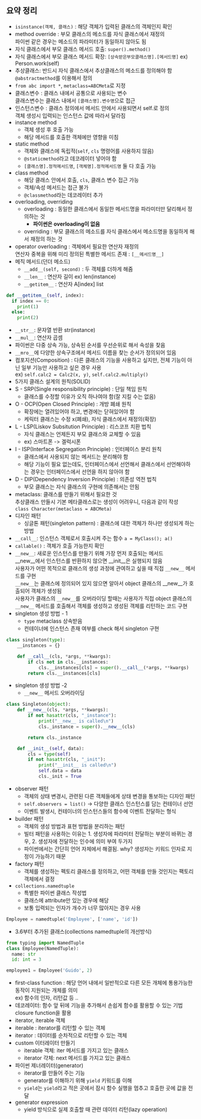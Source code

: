 ## 요약 정리
- `isinstance(객체, 클래스)` : 해당 객체가 입력된 클래스의 객체인지 확인
- method override : 부모 클래스의 메소드를 자식 클래스에서 재정의  
  파이썬 같은 경우는 메소드의 파라미터가 동일하지 않아도 됨
- 자식 클래스에서 부모 클래스 메서드 호출: `super().method()`
- 자식 클래스에서 부모 클래스 메서드 확장: `[상속받은부모클래스명].[메서드명]` ex) Person.work(self)
- 추상클래스: 반드시 자식 클래스에서 추상클래스의 메소드를 정의해야 함  
  `@abstractmethod`를 이용해서 정의
- `from abc import *`, `metaclass=ABCMeta`로 지정
- 클래스변수 : 클래스 내에서 공통으로 사용되는 변수  
  클래스변수는 클래스 내에서 `[클래스명].변수명`으로 접근 
- 인스턴스변수 : 클래스 정의에서 메서드 안에서 사용되면서 self.로 정의  
  객체 생성시 입력되는 인스턴스 값에 따라서 달라짐
- instance method 
  - 객체 생성 후 호출 가능
  - 해당 메서드를 호출한 객체에만 영향을 미침
- static method
  - 객체와 클래스에 독립적(`self`, `cls` 명령어를 사용하지 않음)
  - `@staticmethod`라고 데코레이터 넣어야 함
  - `[클래스명].정적메서드명`, `[객체명].정적메서드명` 둘 다 호출 가능
- class method
  - 해당 클래스 안에서 호출, `cls`, 클래스 변수 접근 가능
  - 객체/속성 메서드는 접근 불가
  - `@classmethod`라는 데코레이터 추가 
- overloading, overriding
  - overloading : 동일한 클래스에서 동일한 메서드명을 파라미터만 달리해서 정의하는 것
    - <b>파이썬은 overloading이 없음</b> 
  - overriding : 부모 클래스의 메소드를 자식 클래스에서 메소드명을 동일하게 해서 재정의 하는 것 
- operator overloading : 객체에서 필요한 연산자 재정의  
  연산자 중복을 위해 미리 정의된 특별한 메서드 존재 : `[__메서드명__]`
- 메직 메서드(던더 메소드)
  - `__add__(self, second)` : 두 객체를 더하게 해줌
  - `__len__` : 연산자 길이 ex) len(instance)
  - `__getitem__` : 연산자 A[index] list
~~~python
def __getitem__(self, index):
  if index == 0:
    print(1)
  else:
    print(2)
~~~
  - `__str__`: 문자열 반환 str(instance)
  - `__mul__`: 연산자 곱셈
- 파이썬은 다중 상속 가능, 상속된 순서를 우선순위로 해서 속성을 찾음
- `__mro__`에 다양한 상속구조에서 메서드 이름을 찾는 순서가 정의되어 있음
- 컴포지션(Composition) : 다른 클래스의 기능을 사용하고 싶지만, 전체 기능이 아닌 일부 기능만 사용하고 싶은 경우 사용  
  ex) `self.calc2 = Calc2(x, y)`, `self.calc2.multiply()`
- 5가지 클래스 설계의 원칙(SOLID)
- S - SRP(Single responsibility principle) : 단일 책임 원칙
  - 클래스를 수정할 이유가 오직 하나여야 함(잘 지킬 수는 없음)    
- O - OCP(Open Closed Principle) : 개방 폐쇄 원칙
  - 확장에는 열려있어야 하고, 변경에는 닫혀있어야 함
  - 케릭터 클래스는 수정 x(폐쇄), 자식 클래스에서 재정의(확장)
- L - LSP(Liskov Subsitution Principle) : 리스코프 치환 법칙
  - 자식 클래스는 언제든지 부모 클래스와 교체할 수 있음 
  - ex) 스마트폰 -> 겔럭시폰
- I - ISP(Interface Segregation Principle) : 인터페이스 분리 원칙
  - 클래스에서 사용되지 않는 메서드는 분리해야 함
  - 해당 기능이 필요 없는데도, 인터페이스에서 선언해서 클래스에서 선언해야하는 경우는 인터페이스에서 선언을 하지 않아야 함
- D - DIP(Dependency Inversion Principle) : 의존성 역전 법칙 
  - 부모 클래스는 자식 클래스의 구현에 의존해서는 안됨 
- metaclass: 클래스를 만들기 위해서 필요한 것  
  추상클래스 만들시 기본 메타클래스로는 생성이 어려우니, 다음과 같이 작성  
  `class Character(metaclass = ABCMeta)`
- 디자인 패턴
  - 싱글톤 패턴(singleton pattern) : 클래스에 대한 객체가 하나만 생성되게 하는 방법
- `__call__`: 인스턴스 객체로서 호출시켜 주는 함수 `a = MyClass(); a()`  
- `callable()` : 객체가 호출 가능한지 확인 
- `__new__`: 새로운 인스턴스를 만들기 위해 가장 먼저 호출되는 메서드  
  __new__에서 인스턴스를 반환하지 않으면 __init__은 실행되지 않음  
  사용자가 어떤 목적으로 클래스의 생성 과정에 관여하고 싶을 때 직접 `__new__` 메서드를 구현  
  `__new__`는 클래스에 정의되어 있지 않으면 알아서 object 클래스의 __new__가 호출되어 객체가 생성됨  
  사용자가 클래스의 `__new__`를 오버라이딩 할때는 사용자가 직접 object 클래스의 `__new__` 메서드를 호출해서 객체를 생성하고 생성된 객체를 리턴하는 코드 구현
- singleton 생성 방법 - 1
  - `type` metaclass 상속받음
  - 컨테이너에 인스턴스 존재 여부를 check 해서 singleton 구현
~~~python
class singleton(type):
    __instances = {}

    def __call__(cls, *args, **kwargs):
        if cls not in cls.__instances:
            cls.__instances[cls] = super().__call__(*args, **kwargs)
        return cls.__instances[cls]
~~~
- singleton 생성 방법 -2
  - `__new__` 메서드 오버라이딩
~~~python
class Singleton(object):
    def __new__(cls, *args, **kwargs):
        if not hasattr(cls, "_instance"):
            print("__new__ is called\n")
            cls._instance = super().__new__(cls)

        return cls._instance

    def __init__(self, data):
        cls = type(self)
        if not hasattr(cls, "_init"):
            print("__init__ is called\n")
            self.data = data
            cls._init = True
~~~
- observer 패턴 
  - 객체의 상태 변경시, 관련된 다른 객체들에게 상태 변경을 통보하는 디자인 패턴 
  - `self.observers = list()` -> 다양한 클래스 인스턴스를 담는 컨테이너 선언
  - 이벤트 발생시, 컨테이너의 인스턴스들의 함수에 이벤트 전달하는 형식
- builder 패턴
  - 객체의 생성 방법과 표현 방법을 분리하는 패턴
  - 빌터 패턴을 사용하는 이유는 1. 생성자에 파라미터 전달하는 부분이 바뀌는 경우, 2. 생성자에 전달하는 인수에 의미 부여 두가지
  - 파이썬에서는 간단히 언어 자체에서 해결됨. why? 생성자는 키워드 인자로 지정이 가능하기 때문
- factory 패턴
  - 객체를 생성하는 펙토리 클래스를 정의하고, 어떤 객체를 만들 것인지는 팩토리 객체에서 결정
- `collections.namedtuple` 
  - 특별한 파이썬 클래스 작성법
  - 클래스에 attribute만 있는 경우에 해당
  - 보통 입력되는 인자가 개수가 너무 많아지는 경우 사용
~~~python
Employee = namedtuple('Employee', ['name', 'id'])
~~~
- 3.6부터 추가된 클래스(collections namedtuple의 개선방식)
~~~python
from typing import NamedTuple
class Employee(NamedTuple):
  name: str
  id: int = 3

employee1 = Employee('Guido', 2)
~~~ 
- first-class function : 해당 언어 내에서 일반적으로 다른 모든 개체에 통용가능한 동작이 지원되는 개체를 의미  
ex) 함수의 인자, 리턴값 등 ..
- 데코레이터: 함수 앞 뒤에 기능을 추가해서 손쉽게 함수를 활용할 수 있는 기법  
  closure function을 활용
- iterator, iterable 객체
 - iterable : iterator를 리턴할 수 있는 객체
 - iterator : 데이터를 순차적으로 리턴할 수 있는 객체 
- custom 이터레이터 만들기
  - iterable 객체: iter 메서드를 가지고 있는 클래스
  - iterator 갹체: next 메서드를 가지고 있는 클래스 
- 파이썬 제너레이터(generator)
  - iterator를 만들어 주는 기능
  - generator를 이해하기 위해 `yield` 키워드를 이해
  - `yield`는 `yield`라고 적은 곳에서 잠시 함수 실행을 멈추고 호출한 곳에 값을 전달
- generator expression
  - yield 방식으로 실제 호출할 때 관련 데이터 리턴(lazy operation) 